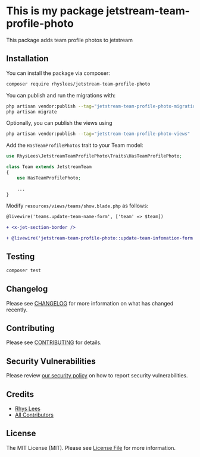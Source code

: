 # This is my package jetstream-team-profile-photo

This package adds team profile photos to jetstream

## Installation

You can install the package via composer:

```bash
composer require rhyslees/jetstream-team-profile-photo
```

You can publish and run the migrations with:

```bash
php artisan vendor:publish --tag="jetstream-team-profile-photo-migrations"
php artisan migrate
```

Optionally, you can publish the views using

```bash
php artisan vendor:publish --tag="jetstream-team-profile-photo-views"
```

Add the `HasTeamProfilePhotos` trait to your Team model:

```php
use RhysLees\JetstreamTeamProfilePhoto\Traits\HasTeamProfilePhoto;

class Team extends JetstreamTeam
{
    use HasTeamProfilePhoto;
    
    ...
}
```
Modify `resources/views/teams/show.blade.php` as follows:

```diff
@livewire('teams.update-team-name-form', ['team' => $team])

+ <x-jet-section-border />

+ @livewire('jetstream-team-profile-photo::update-team-infomation-form', ['team' => $team])
```

## Testing

```bash
composer test
```

## Changelog

Please see [CHANGELOG](CHANGELOG.md) for more information on what has changed recently.

## Contributing

Please see [CONTRIBUTING](CONTRIBUTING.md) for details.

## Security Vulnerabilities

Please review [our security policy](../../security/policy) on how to report security vulnerabilities.

## Credits

- [Rhys Lees](https://github.com/RhysLees)
- [All Contributors](../../contributors)

## License

The MIT License (MIT). Please see [License File](LICENSE.md) for more information.
